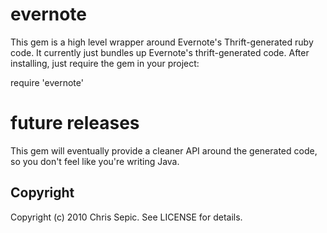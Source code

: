 # evernote #
This gem is a high level wrapper around Evernote's Thrift-generated ruby code. It currently just bundles up Evernote's thrift-generated code. After installing, just require the gem in your project:

require 'evernote'

# future releases #
This gem will eventually provide a cleaner API around the generated code, so you don't feel like you're writing Java.

## Copyright ##
Copyright (c) 2010 Chris Sepic. See LICENSE for details.
